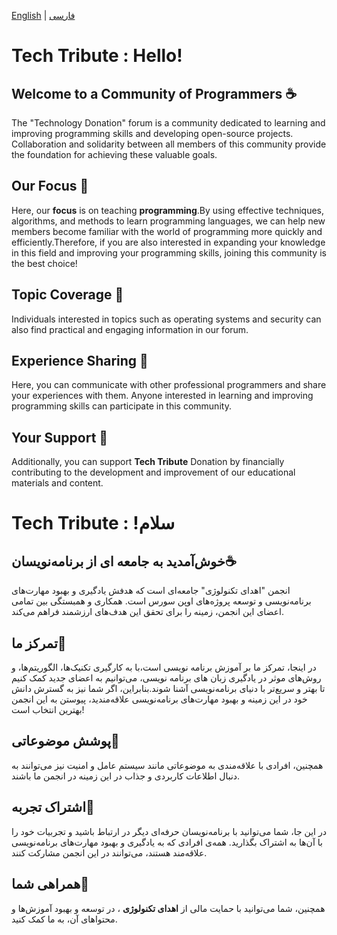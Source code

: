 [English](#tech-tribute--hello)  |  [فارسی](#)
# Tech Tribute : Hello!
## Welcome to a Community of Programmers ☕
The "Technology Donation" forum is a community dedicated to learning and improving programming skills and developing open-source projects. Collaboration and solidarity between all members of this community provide the foundation for achieving these valuable goals.
## Our Focus 🎯
 Here, our **focus** is on teaching **programming**.By using effective techniques, algorithms, and methods to learn programming languages, we can help new members become familiar with the world of programming more quickly and efficiently.Therefore, if you are also interested in expanding your knowledge in this field and improving your programming skills, joining this community is the best choice! 
## Topic Coverage 📜
Individuals interested in topics such as operating systems and security can also find practical and engaging information in our forum.
## Experience Sharing 📑
Here, you can communicate with other professional programmers and share your experiences with them. Anyone interested in learning and improving programming skills can participate in this community.
## Your Support 💎
Additionally, you can support **Tech Tribute**  Donation by financially contributing to the development and improvement of our educational materials and content.

# Tech Tribute : !سلام 
## خوش‌آمدید به جامعه ای از برنامه‌نویسان☕️
انجمن "اهدای تکنولوژی" جامعه‌ای است که هدفش یادگیری و بهبود مهارت‌های برنامه‌نویسی و توسعه پروژه‌های اوپن سورس است. همکاری و همبستگی بین تمامی اعضای این انجمن، زمینه را برای تحقق این هدف‌های ارزشمند فراهم می‌کند. 
## تمرکز ما🎯
  در اینجا، تمرکز ما بر آموزش برنامه نویسی است،با به کارگیری تکنیک‌ها، الگوریتم‌ها، و روش‌های موثر در یادگیری زبان های برنامه نویسی، می‌توانیم به اعضای جدید کمک کنیم تا بهتر و سریع‌تر با دنیای برنامه‌نویسی آشنا شوند.بنابراین، اگر شما نیز به گسترش دانش خود در این زمینه و بهبود مهارت‌های برنامه‌نویسی علاقه‌مندید، پیوستن به این انجمن بهترین انتخاب است!
## پوشش موضوعاتی📜
همچنین، افرادی با علاقه‌مندی به موضوعاتی مانند سیستم عامل و امنیت نیز می‌توانند به دنبال اطلاعات کاربردی و جذاب در این زمینه در انجمن ما باشند.
## اشتراک تجربه📑
در این جا، شما می‌توانید با برنامه‌نویسان حرفه‌ای دیگر در ارتباط باشید و تجربیات خود را با آن‌ها به اشتراک بگذارید. همه‌ی افرادی که به یادگیری و بهبود مهارت‌های برنامه‌نویسی علاقه‌مند هستند، می‌توانند در این انجمن مشارکت کنند. 
## همراهی شما💎
همچنین، شما می‌توانید با حمایت مالی از **اهدای تکنولوژی** ، در توسعه و بهبود آموزش‌ها و محتواهای آن، به ما کمک کنید.
